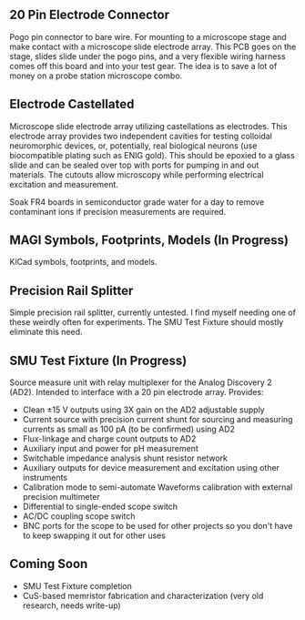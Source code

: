 ## 20 Pin Electrode Connector
 Pogo pin connector to bare wire. For mounting to a microscope stage and make contact with a microscope slide electrode array. This PCB goes on the stage, slides slide under the pogo pins, and a very flexible wiring harness comes off this board and into your test gear. The idea is to save a lot of money on a probe station microscope combo.

## Electrode Castellated
 Microscope slide electrode array utilizing castellations as electrodes. This electrode array provides two independent cavities for testing colloidal neuromorphic devices, or, potentially, real biological neurons (use biocompatible plating such as ENIG gold). This should be epoxied to a glass slide and can be sealed over top with ports for pumping in and out materials. The cutouts allow microscopy while performing electrical excitation and measurement.

Soak FR4 boards in semiconductor grade water for a day to remove contaminant ions if precision measurements are required.

## MAGI Symbols, Footprints, Models (In Progress)
 KiCad  symbols, footprints, and models.

## Precision Rail Splitter
 Simple precision rail splitter, currently untested. I find myself needing one of these weirdly often for experiments. The SMU Test Fixture should mostly eliminate this need.

## SMU Test Fixture (In Progress)
Source measure unit with relay multiplexer for the Analog Discovery 2 (AD2). Intended to interface with a 20 pin electrode array. Provides:

 - Clean ±15 V outputs using 3X gain on the AD2 adjustable supply
 - Current source with precision current shunt for sourcing and measuring currents as small as 100 pA (to be confirmed) using AD2
 -  Flux-linkage and charge count outputs to AD2
 - Auxiliary input and power for pH measurement
 - Switchable impedance analysis shunt resistor network
 - Auxiliary outputs for device measurement and excitation using other instruments
 - Calibration mode to semi-automate Waveforms calibration with external precision multimeter
 - Differential to single-ended scope switch
 - AC/DC coupling scope switch
 - BNC ports for the scope to be used for other projects so you don't have to keep swapping it out for other uses

## Coming Soon
 - SMU Test Fixture completion
 - CuS-based memristor fabrication and characterization (very old research, needs write-up)

